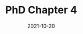 ---
layout: default
modal-id: 4
date: 2021-10-20
img: pop.png
alt: image-alt
title: PhD Chapter 4
project-date: Test
client: Test
category: Test
description: <a href="https://www.ukbiobank.ac.uk/">UK Biobank</a> is a 500K-participant study which has produced a lot of valuable healthcare research. However, most studies conducted using its data have been done in Europeans. This leaves out roughly 80K people who are not white British. Using several methods in population genetics, I have worked with members of my team to assign these people in continental ancestry groups corresponding to Europe, South Asia, East Asia and Africa. The aim of this project is to present a blueprint for future studies and aid future projects at my department.
---